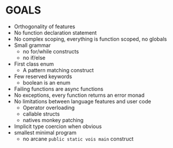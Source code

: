 # GOALS
- Orthogonality of features
- No function declaration statement
- No complex scoping, everything is function scoped, no globals
- Small grammar
  - no for/while constructs
  - no if/else 
- First class enum
  - A pattern matching construct
- Few reserved keywords
  - boolean is an enum
- Failing functions are async functions
- No exceptions, every function returns an error monad
- No limitations between language features and user code
  - Operator overloading
  - callable structs
  - natives monkey patching
- Implicit type coercion when obvious
- smallest minimal program
  - no arcane `public static vois main` construct
